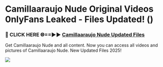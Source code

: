 # Camillaaraujo Nude Original Videos 0nlyFans Leaked - Files Updated! ()

<h3>🔴 CLICK HERE 🌐==►► <a href="https://tinyurl.com/2p9ay9w9" rel="nofollow">Camillaaraujo Nude Updated Files</a></h3>

Get Camillaaraujo Nude and all content. Now you can access all videos and pictures of Camillaaraujo Nude. New Updated Files 2025!

[![](https://i.imgur.com/KQgVmj3.gif)](https://tinyurl.com/2p9ay9w9)
